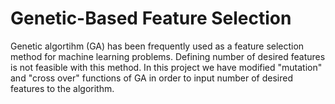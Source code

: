 # Genetic-Based Feature Selection

Genetic algortihm (GA) has been frequently used as a feature selection method for machine learning problems. Defining number of desired features is not feasible with this method. In this project we have modified "mutation" and "cross over" functions of GA in order to input number of desired features to the algorithm.  
